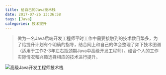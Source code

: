 ```yaml
---
title: 给自己的Java技术栈
date: 2017-07-26 13:36:58
tags: [Java]
categories: 技术提升
---
```


>做为一名Java后端开发工程师平时工作中需要接触到的技术数目繁多，为了给提升计划有个明确的指导，结合网上和自己的体会整理了如下技术图谱（适用于工作2-3年左右瓶颈期Java中高级开发工程师）。结合个人的工作实际情况和兴趣选择相应的技术进行提升。

![高级Java开发工程师技术栈](http://upload-images.jianshu.io/upload_images/17354-3be9ee51802958a7.png?imageMogr2/auto-orient/strip%7CimageView2/2/w/1240)